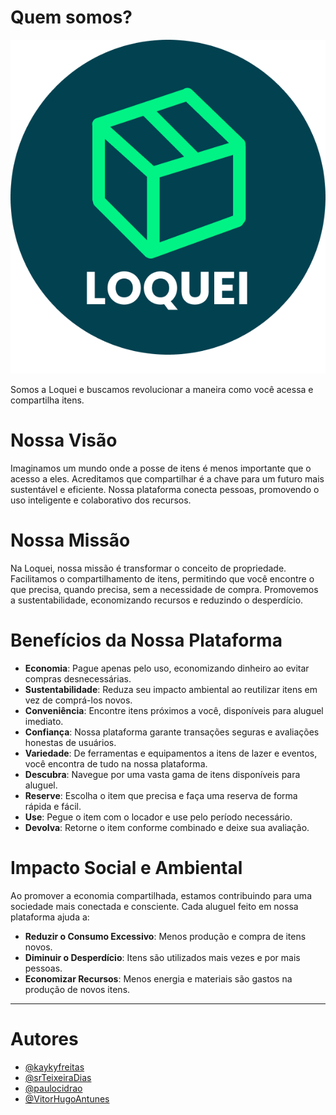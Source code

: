 # Quem somos?

![Logo Loquei](https://github.com/Loquei/.github/blob/main/profile/logo-loquei.png)

Somos a Loquei e buscamos revolucionar a maneira como você acessa e compartilha itens.

# Nossa Visão

Imaginamos um mundo onde a posse de itens é menos importante que o acesso a eles. Acreditamos que compartilhar é a chave para um futuro mais sustentável e eficiente. Nossa plataforma conecta pessoas, promovendo o uso inteligente e colaborativo dos recursos.

# Nossa Missão

Na Loquei, nossa missão é transformar o conceito de propriedade. Facilitamos o compartilhamento de itens, permitindo que você encontre o que precisa, quando precisa, sem a necessidade de compra. Promovemos a sustentabilidade, economizando recursos e reduzindo o desperdício.

# Benefícios da Nossa Plataforma

- **Economia**: Pague apenas pelo uso, economizando dinheiro ao evitar compras desnecessárias.
- **Sustentabilidade**: Reduza seu impacto ambiental ao reutilizar itens em vez de comprá-los novos.
- **Conveniência**: Encontre itens próximos a você, disponíveis para aluguel imediato.
- **Confiança**: Nossa plataforma garante transações seguras e avaliações honestas de usuários.
- **Variedade**: De ferramentas e equipamentos a itens de lazer e eventos, você encontra de tudo na nossa plataforma.
- **Descubra**: Navegue por uma vasta gama de itens disponíveis para aluguel.
- **Reserve**: Escolha o item que precisa e faça uma reserva de forma rápida e fácil.
- **Use**: Pegue o item com o locador e use pelo período necessário.
- **Devolva**: Retorne o item conforme combinado e deixe sua avaliação.

# Impacto Social e Ambiental

Ao promover a economia compartilhada, estamos contribuindo para uma sociedade mais conectada e consciente. Cada aluguel feito em nossa plataforma ajuda a:

- **Reduzir o Consumo Excessivo**: Menos produção e compra de itens novos.
- **Diminuir o Desperdício**: Itens são utilizados mais vezes e por mais pessoas.
- **Economizar Recursos**: Menos energia e materiais são gastos na produção de novos itens.

---

# Autores

- [@kaykyfreitas](https://www.github.com/kaykyfreitas)
- [@srTeixeiraDias](https://www.github.com/srTeixeiraDias)
- [@paulocidrao](https://www.github.com/paulocidrao)
- [@VitorHugoAntunes](https://www.github.com/VitorHugoAntunes)
